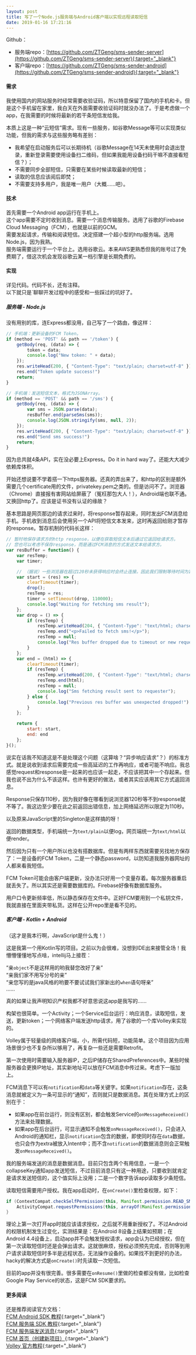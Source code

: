 ```yaml
---
layout: post
title: 写了一个Node.js服务端与Android客户端以实现远程读取短信
date: 2019-01-16 17:21:16
---
```


Github：

* 服务端repo：[https://github.com/ZTGeng/sms-sender-server](https://github.com/ZTGeng/sms-sender-server){:target="_blank"}
* 客户端repo：[https://github.com/ZTGeng/sms-sender-android](https://github.com/ZTGeng/sms-sender-android){:target="_blank"}

#### 需求

我使用国内的网站服务时经常需要收验证码，所以特意保留了国内的手机和卡。但是这个手机留在家里，我白天在外面需要收验证码时就没办法了。于是考虑做一个app，在我需要的时候将最新的若干条短信发给我。

本质上这是一种“云短信”需求。现有一些服务，如谷歌Message等可以实现类似功能，但我的需求与这些服务略有差别：

* 我希望在启动服务后可以长期待机（谷歌Message在14天未使用时会退出登录，重新登录需要使用设备扫二维码，但如果我能用设备扫码干嘛不直接看短信？）；
* 不需要同步全部短信，只需要在某些时候读取最新的短信；
* 读取的信息应该阅后即焚；
* 不需要支持多用户，我是唯一用户（大概……吧）。

#### 技术

首先需要一个Android app运行在手机上。<br>
这个app需要不定时收到消息。需要一个消息传输服务。选用了谷歌的Firebase Cloud Messaging（FCM），也就是以前的GCM。<br>
需要发起请求，传输和阅读短信。决定搭建一个超小型的http服务端。选用Node.js，因为我熟。<br>
服务端需要运行于一个平台上。选用谷歌云。本来AWS更熟悉但我的账号过了免费期了，借这次机会发现谷歌云某一档引擎是长期免费的。

#### 实现

详见代码。代码不长，还有注释。<br>
以下就只是`聊聊开发过程中的感受和一些踩过的坑好了。

##### 服务端 - Node.js

没有用别的库，连Express都没用，自己写了一个路由，像这样：

```javascript
// 手机端：更新设备的FCM Token。
if (method == 'POST' && path == '/token') {
    getBody(req, (data) => {
        token = data;
        console.log("New token: " + data);
    });
    res.writeHead(200, { "Content-Type": "text/plain; charset=utf-8" });
    res.end("Token update success!")
    return;
}

// 手机端：发送短信文本，格式为JSONArray。
if (method == 'POST' && path == '/sms') {
    getBody(req, (data) => {
        var sms = JSON.parse(data);
        resBuffer.end(parseSms(sms));
        console.log(JSON.stringify(sms, null, 2));
    });
    res.writeHead(200, { "Content-Type": "text/plain; charset=utf-8" });
    res.end("Send sms success!")
    return;
}
```

因为总共就4条API，实在没必要上Express。Do it in hard way了。还能大大减少依赖库体积。

开始还想说要不学着搭一下https服务器。还真的弄出来了，和http的区别是额外需要几个certificate用的文件，privatekey.pem之类的。但是访问不了。浏览器（Chrome）直接报有害网站给屏蔽了（冤枉那包大人！），Android端也联不通。又换回http了。应该是证书没有认证的缘故？

基本思路是网页那边的请求过来时，将response暂存起来，同时发出FCM消息给手机。手机收到消息后会使用另一个API将短信文本发来，这时再返回给刚才暂存的response。暂存机制的代码长这样：

```javascript
// 暂时地保存请求方的http response，以便在获取短信文本后通过它返回给请求方。
// 您也可以考虑不保存response，而是通过FCM消息的方式发送文本给请求方。
var resBuffer = function() {
    var resTemp;
    var timer;

    // （据说）一些浏览器在超过120秒未获得响应时会终止连接。因此我们限制等待时间为110秒。
    var start = (res) => {
        clearTimeout(timer);
        drop();
        resTemp = res;
        timer = setTimeout(drop, 110000);
        console.log("Waiting for fetching sms result");
    };
    var drop = () => {
        if (resTemp) {
            resTemp.writeHead(204, { "Content-Type": "text/html; charset=utf-8" });
            resTemp.end("<p>Failed to fetch sms!</p>");
            resTemp = null;
            console.log("Res buffer dropped due to timeout or new request coming");
        }
    };
    var end = (html) => {
        clearTimeout(timer);
        if (resTemp) {
            resTemp.writeHead(200, { "Content-Type": "text/html; charset=utf-8" });
            resTemp.end(html);
            resTemp = null;
            console.log("Sms fetching result sent to requester");
        } else {
            console.log("Previous res buffer was unexpected dropped!")
        }
    };

    return {
        start: start,
        end: end
    };
}();
```

说实在话我不知道这是不是处理这个问题（这算啥？“异步响应请求”？）的标准方式。就是说收到请求后需要完成一些高延迟的工作再响应，或者可能不响应。我总感觉request和response是一起来的也应该一起走，不应该把其中一个存起来。但我也说不出为什么不该这样。也许有更好的做法，或者其实应该用其它方式返回消息。

Response只保存110秒，因为我好像在哪看到说浏览器120秒等不到response就不等了。我这边至少要在此之前返回出错信息，加上网络延迟所以限定为110秒。

以及原来JavaScript里的Singleton是这样搞的呀！

返回的数据类型，手机端统一为`text/plain`以便log，网页端统一为`text/html`以便render。

然后因为只有一个用户所以也没有搭数据库。但是有两样东西就需要另找地方保存了：一是设备的FCM Token，二是一个静态password，以防知道我服务器网址的人都来看我短信。

FCM Token可能会由客户端更新，没办法只好用一个变量存着。每次服务器重启就丢失了。所以其实还是需要数据库的。Firebase好像有数据库服务。

用户口令更新频率低，所以静态保存在文件中。正好FCM要用到一个私钥文件，我就直接在里面夹带私货。这样在公开repo里是看不见的。

##### 客户端 - Kotlin + Android

（这才是我本行啊，JavaScript是什么鬼！）

这是我第一个用Kotlin写的项目。之前以为会很难，没想到IDE出来接管全场！我懵懵懂懂地写点啥，intellij马上接茬：

“亲`object`不是这样用的哟我替您改好了亲”<br>
“亲我们家不用写分号的亲”<br>
“亲您写的是java风格的哟要不要试试我们家新出的`when`语句呀亲”<br>
……

真的如果让我声明知识产权我都不好意思说这app是我写的……

构架也很简单。一个Activity；一个Service后台运行：响应消息，读取短信，发送，更新token；一个网络客户端发送http请求，用了谷歌的一个库Volley来实现的。

Volley属于轻量级的网络客户端，小，所需代码短，功能简单。这个项目因为应用场景很少也不复杂所以够用了，再复杂一些还是需要Retrofit。

第一次使用时需要输入服务器IP，之后IP储存在SharedPreferences中。某些时候服务器会更换IP地址，其实新地址可以放在FCM消息中传过来。考虑下一版加上。

FCM消息下可以有`notification`和`data`等关键字。如果`notification`存在，这条消息就被定义为一条可显示的“通知”，否则就只是数据消息。其在处理方式上的区别在于：

* 如果app在前台运行，则没有区别，都会触发Service的`onMessageReceived()`方法来处理数据。
* 如果app在后台运行，可显示通知不会触发`onMessageReceived()`，只会进入Android的通知栏，显示`notification`包含的数据，即使同时存在`data`数据，也只会作为extra被放入Intent中；而不含`notification`的数据消息则会正常触发`onMessageReceived()`。

我的服务端发送的消息是数据消息。目前只包含两个有用信息，一是一个collapseKey通知app发送短信，不过目前消息只有这一种用途，只要收到就肯定是请求发送短信的，这个值实际上没用；二是一个数字告诉app读取多少条短信。

读取短信需要用户授权。我在app启动时，在`onCreate()`里检查权限，如下：

```java
if (ContextCompat.checkSelfPermission(this, Manifest.permission.READ_SMS) != PackageManager.PERMISSION_GRANTED) {
    ActivityCompat.requestPermissions(this, arrayOf(Manifest.permission.READ_SMS), permissionRequestCode)
}
```

理论上第一次打开app时就应该请求授权，之后就不用重新授权了。不过Android的权限机制发生过变化，实测结果是：在Android 8设备上结果如预期；在Android 4.4设备上，启动app并不会触发授权请求，app会认为已经授权，但在第一次读取短信时还是会弹出请求。这就很麻烦，授权必须预先完成，否则等到用户请求读取短信时多半是远程状态，无法操作设备的。如果找不到更好的办法，hacky的解决方式是`onCreate()`时先读取一次短信。

目前的app并没有很完善。很多需要在`onResume()`里做的检查都没有做，比如检查Google Play Service的状态，这是FCM SDK要求的。

#### 更多阅读

还是推荐阅读官方文档：<br>
[FCM Android SDK 教程](https://firebase.google.com/docs/cloud-messaging/android/client){:target="_blank"}<br>
[FCM 服务端 SDK 教程](https://firebase.google.com/docs/admin/setup){:target="_blank"}<br>
[FCM 服务端发送消息](https://firebase.google.com/docs/cloud-messaging/admin){:target="_blank"}<br>
[FCM 首页（创建新项目）](https://console.firebase.google.com/){:target="_blank"}<br>
[Volley 官方教程](https://developer.android.com/training/volley/){:target="_blank"}